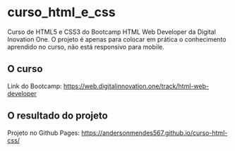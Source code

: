 # curso_html_e_css
Curso de HTML5 e CSS3 do Bootcamp HTML Web Developer da Digital Inovation One.
O projeto é apenas para colocar em prática o conhecimento aprendido no curso, não está responsivo para mobile.
## O curso
Link do Bootcamp: https://web.digitalinnovation.one/track/html-web-developer 
## O resultado do projeto
Projeto no Github Pages: https://andersonmendes567.github.io/curso-html-css/
